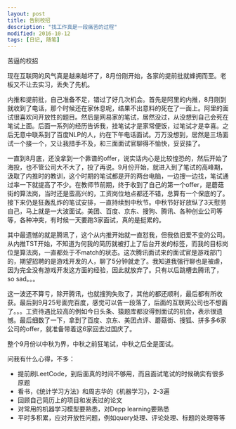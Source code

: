 ```yaml
---
layout: post
title: 告别校招
description: "找工作真是一段痛苦的过程"
modified: 2016-10-12
tags: [日记, 随笔]
---
```

苦逼的校招

现在互联网的风气真是越来越坏了，8月份刚开始，各家的提前批就蜂拥而至。老板又不让去实习，丢失了先机。

内推和提前批，自己准备不足，错过了好几次机会。首先是阿里的内推，8月刚到就收到了电话，那个时候还在家休息呢，结果不出意料的死在了一面上。阿里的面试很喜欢问开放性的题目。然后是网易家的笔试，居然没过，从没想到自己会死在笔试上面。后面一系列的经历告诉我，挂笔试才是家常便饭，过笔试才是幸喜。之后无意中联系到了百度NLP的人，约在下午电话面试。万万没想到，居然是三场面试一个接一个，又让我措手不及，和三面面试官聊得不愉快，妥妥挂了。

一直到8月底，还没拿到一个靠谱的offer，说实话内心是比较惶恐的，然后开始了海投，也不管公司大不大了，投了再说。9月份开始，就进入到了笔试的高峰期，汲取了内推时的教训，这个时期的笔试都是开的两台电脑，一边搜一边找，笔试通过率一下就提高了不少。在教师节前期，终于收到了自己的第一个offer，是蘑菇街的算法岗，当时还是蛮高兴的，工资岗位地点都还不错，总算有一个保底的了。接下来仍是狂轰乱炸的笔试安排，一直持续到中秋节。中秋节好好放纵了3天慰劳自己，马上就是一大波面试。美团、百度、京东、搜狗、腾讯、各种创业公司等等，各种冲突，有时候一天要跑3家面试，真的是挺累的。

<!-- more -->

其中最遗憾的就是腾讯了，这个从内推开始就一直怼我，但我依旧爱不变的公司。从内推TST开始，不知道为何我的简历就被打上了后台开发的标签，而我的目标岗位是算法岗，一直都处于不match的状态。这次腾讯面试来的面试官是游戏部门的，期望招聘的是游戏开发的人，聊了5分钟就走了。我知道我强行聊也是被虐，因为完全没有游戏开发这方面的经验，因此就放弃了。只有以后跳槽去腾讯了，so sad。。。

这一波还不算亏，除开腾讯，也就搜狗失败了，其他的都还顺利，最后都有所收获。最后到9月25号面完百度，感觉可以告一段落了，后面的互联网公司也不想面了。。。工资待遇比较高的例如今日头条、猿题库都没得到面试的机会，表示很遗憾。最后细数了一下，拿到了百度、京东、美团点评、蘑菇街、搜狐、拼多多6家公司的offer，就准备带着这6家回去过国庆了。

整个9月份以中秋为界，中秋之前狂笔试，中秋之后全是面试。

问我有什么心得，不多：

* 提前刷LeetCode，到后面真的时间不够用，而且面试笔试的时候确实有很多原题
* 看书，《统计学习方法》和周志华的《机器学习》，2-3遍
* 回顾自己简历上的项目和发表过的论文
* 对常用的机器学习模型要熟悉，对Depp learning要熟悉
* 平时多积累，应对开放性问题，例如query处理、评论处理、标题的处理等等

